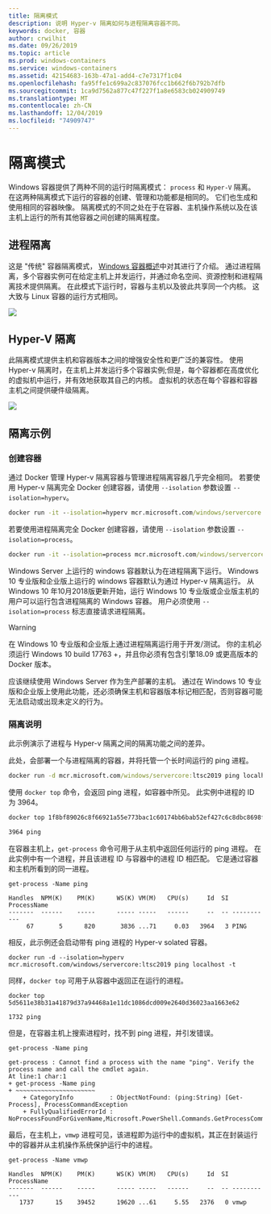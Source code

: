 ```yaml
---
title: 隔离模式
description: 说明 Hyper-v 隔离如何与进程隔离容器不同。
keywords: docker, 容器
author: crwilhit
ms.date: 09/26/2019
ms.topic: article
ms.prod: windows-containers
ms.service: windows-containers
ms.assetid: 42154683-163b-47a1-add4-c7e7317f1c04
ms.openlocfilehash: fa95ffe1c699a2c837076fcc1b662f6b792b7dfb
ms.sourcegitcommit: 1ca9d7562a877c47f227f1a8e6583cb024909749
ms.translationtype: MT
ms.contentlocale: zh-CN
ms.lasthandoff: 12/04/2019
ms.locfileid: "74909747"
---
```

# <a name="isolation-modes"></a>隔离模式

Windows 容器提供了两种不同的运行时隔离模式： `process` 和 `Hyper-V` 隔离。 在这两种隔离模式下运行的容器的创建、管理和功能都是相同的。 它们也生成和使用相同的容器映像。 隔离模式的不同之处在于在容器、主机操作系统以及在该主机上运行的所有其他容器之间创建的隔离程度。

## <a name="process-isolation"></a>进程隔离

这是 "传统" 容器隔离模式， [Windows 容器概述](../about/index.md)中对其进行了介绍。 通过进程隔离，多个容器实例可在给定主机上并发运行，并通过命名空间、资源控制和进程隔离技术提供隔离。 在此模式下运行时，容器与主机以及彼此共享同一个内核。  这大致与 Linux 容器的运行方式相同。

![](media/container-arch-process.png)

## <a name="hyper-v-isolation"></a>Hyper-V 隔离
此隔离模式提供主机和容器版本之间的增强安全性和更广泛的兼容性。 使用 Hyper-v 隔离时，在主机上并发运行多个容器实例;但是，每个容器都在高度优化的虚拟机中运行，并有效地获取其自己的内核。 虚拟机的状态在每个容器和容器主机之间提供硬件级隔离。

![](media/container-arch-hyperv.png)

## <a name="isolation-examples"></a>隔离示例

### <a name="create-container"></a>创建容器

通过 Docker 管理 Hyper-v 隔离容器与管理进程隔离容器几乎完全相同。 若要使用 Hyper-v 隔离完全 Docker 创建容器，请使用 `--isolation` 参数设置 `--isolation=hyperv`。

```cmd
docker run -it --isolation=hyperv mcr.microsoft.com/windows/servercore:ltsc2019 cmd
```

若要使用进程隔离完全 Docker 创建容器，请使用 `--isolation` 参数设置 `--isolation=process`。

```cmd
docker run -it --isolation=process mcr.microsoft.com/windows/servercore:ltsc2019 cmd
```

Windows Server 上运行的 windows 容器默认为在进程隔离下运行。 Windows 10 专业版和企业版上运行的 windows 容器默认为通过 Hyper-v 隔离运行。 从 Windows 10 年10月2018版更新开始，运行 Windows 10 专业版或企业版主机的用户可以运行包含进程隔离的 Windows 容器。 用户必须使用 `--isolation=process` 标志直接请求进程隔离。

> [!WARNING]
> 在 Windows 10 专业版和企业版上通过进程隔离运行用于开发/测试。 你的主机必须运行 Windows 10 build 17763 +，并且你必须有包含引擎18.09 或更高版本的 Docker 版本。
> 
> 应该继续使用 Windows Server 作为生产部署的主机。 通过在 Windows 10 专业版和企业版上使用此功能，还必须确保主机和容器版本标记相匹配，否则容器可能无法启动或出现未定义的行为。

### <a name="isolation-explanation"></a>隔离说明

此示例演示了进程与 Hyper-v 隔离之间的隔离功能之间的差异。

此处，会部署一个与进程隔离的容器，并将托管一个长时间运行的 ping 进程。

``` cmd
docker run -d mcr.microsoft.com/windows/servercore:ltsc2019 ping localhost -t
```

使用 `docker top` 命令，会返回 ping 进程，如容器中所见。 此实例中进程的 ID 为 3964。

``` cmd
docker top 1f8bf89026c8f66921a55e773bac1c60174bb6bab52ef427c6c8dbc8698f9d7a

3964 ping
```

在容器主机上，`get-process` 命令可用于从主机中返回任何运行的 ping 进程。 在此实例中有一个进程，并且该进程 ID 与容器中的进程 ID 相匹配。 它是通过容器和主机所看到的同一进程。

```
get-process -Name ping

Handles  NPM(K)    PM(K)      WS(K) VM(M)   CPU(s)     Id  SI ProcessName
-------  ------    -----      ----- -----   ------     --  -- -----------
     67       5      820       3836 ...71     0.03   3964   3 PING
```

相反，此示例还会启动带有 ping 进程的 Hyper-v solated 容器。

```
docker run -d --isolation=hyperv mcr.microsoft.com/windows/servercore:ltsc2019 ping localhost -t
```

同样，`docker top` 可用于从容器中返回正在运行的进程。

```
docker top 5d5611e38b31a41879d37a94468a1e11dc1086dcd009e2640d36023aa1663e62

1732 ping
```

但是，在容器主机上搜索进程时，找不到 ping 进程，并引发错误。

```
get-process -Name ping

get-process : Cannot find a process with the name "ping". Verify the process name and call the cmdlet again.
At line:1 char:1
+ get-process -Name ping
+ ~~~~~~~~~~~~~~~~~~~~~~
    + CategoryInfo          : ObjectNotFound: (ping:String) [Get-Process], ProcessCommandException
    + FullyQualifiedErrorId : NoProcessFoundForGivenName,Microsoft.PowerShell.Commands.GetProcessCommand
```

最后，在主机上，`vmwp` 进程可见，该进程即为运行中的虚拟机，其正在封装运行中的容器并从主机操作系统保护运行中的进程。

```
get-process -Name vmwp

Handles  NPM(K)    PM(K)      WS(K) VM(M)   CPU(s)     Id  SI ProcessName
-------  ------    -----      ----- -----   ------     --  -- -----------
   1737      15    39452      19620 ...61     5.55   2376   0 vmwp
```
